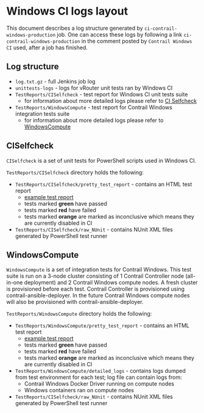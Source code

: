 Windows CI logs layout
======================

This document describes a log structure generated by `ci-contrail-windows-production` job.
One can access these logs by following a link `ci-contrail-windows-production` in the comment posted by `Contrail Windows CI` used, after a job has finished.

## Log structure

- `log.txt.gz` - full Jenkins job log
- `unittests-logs` - logs for vRouter unit tests ran by Windows CI
- `TestReports/CISelfcheck` - test report for Windows CI unit tests suite
    - for information about more detailed logs please refer to [CI Selfcheck](#ciselfcheck)
- `TestReports/WindowsCompute` - test report for Contrail Windows integration tests suite
    - for information about more detailed logs please refer to [WindowsCompute](#windowscompute)

## CISelfcheck

`CISelfcheck` is a set of unit tests for PowerShell scripts used in Windows CI.

`TestReports/CISelfcheck` directory holds the following:

- `TestReports/CISelfcheck/pretty_test_report` - contains an HTML test report
    - [example test report](http://logs.opencontrail.org/winci/ed700a876ad74506a21d1937a26f02dc/TestReports/CISelfcheck/pretty_test_report/)
    - tests marked __green__ have passed
    - tests marked __red__ have failed
    - tests marked __orange__ are marked as inconclusive which means they are currently disabled in CI
- `TestReports/CISelfcheck/raw_NUnit` - contains NUnit XML files generated by PowerShell test runner

## WindowsCompute

`WindowsCompute` is a set of integration tests for Contrail Windows.
This test suite is run on a 3-node cluster consisting of 1 Contrail Controller node (all-in-one deployment) and 2 Contrail Windows compute nodes.
A fresh cluster is provisioned before each test.
Contrail Controller is provisioned using contrail-ansible-deployer.
In the future Contrail Windows compute nodes will also be provisioned with contrail-ansible-deployer.

`TestReports/WindowsCompute` directory holds the following:

- `TestReports/WindowsCompute/pretty_test_report` - contains an HTML test report
    - [example test report](http://logs.opencontrail.org/winci/ed700a876ad74506a21d1937a26f02dc/TestReports/WindowsCompute/pretty_test_report/)
    - tests marked __green__ have passed
    - tests marked __red__ have failed
    - tests marked __orange__ are marked as inconclusive which means they are currently disabled in CI
- `TestReports/WindowsCompute/detailed_logs` - contains logs dumped from test environment for each test; log file can contain logs from:
    - Contrail Windows Docker Driver running on compute nodes
    - Windows containers ran on compute nodes
- `TestReports/CISelfcheck/raw_NUnit` - contains NUnit XML files generated by PowerShell test runner
